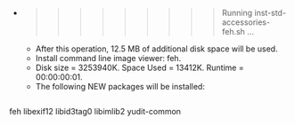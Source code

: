 * >>>>>>>>> Running inst-std-accessories-feh.sh ...
  * After this operation, 12.5 MB of additional disk space will be used.
  * Install command line image viewer: feh.
  * Disk size = 3253940K. Space Used = 13412K. Runtime = 00:00:00:01.
  * The following NEW packages will be installed:
  ```bash
feh libexif12 libid3tag0 libimlib2 yudit-common
  ```

